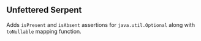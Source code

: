 ## Unfettered Serpent

Adds `isPresent` and `isAbsent` assertions for `java.util.Optional` along with `toNullable` mapping function.
